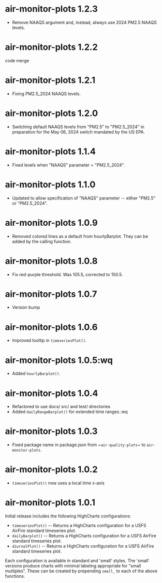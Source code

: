 # air-monitor-plots 1.2.3

- Remove NAAQS argument and, instead, always use 2024 PM2.5 NAAQS levels.

# air-monitor-plots 1.2.2

code merge

# air-monitor-plots 1.2.1

- Fixing PM2.5_2024 NAAQS levels.

# air-monitor-plots 1.2.0

- Switching default NAAQS levels from "PM2.5" to "PM2.5_2024" in preparation
  for the May 06, 2024 switch mandated by the US EPA.

# air-monitor-plots 1.1.4

- Fixed levels when "NAAQS" parameter = "PM2.5_2024".

# air-monitor-plots 1.1.0

- Updated to allow specification of "NAAQS" parameter -- either "PM2.5" or
  "PM2.5_2024".

# air-monitor-plots 1.0.9

- Removed colored lines as a default from hourlyBarplot. They can be added by
  the calling function.

# air-monitor-plots 1.0.8

- Fix red-purple threshold. Was 105.5, corrected to 150.5.

# air-monitor-plots 1.0.7

- Version bump

# air-monitor-plots 1.0.6

- Improved tooltip in `timeseriesPlot()`.

# air-monitor-plots 1.0.5:wq

- Added `hourlyBarplot()`.

# air-monitor-plots 1.0.4

- Refactored to use docs/ src/ and test/ directories
- Added `dailyRangeBarplot()` for extended time ranges.:wq

# air-monitor-plots 1.0.3

- Fixed package name in package.json from ~`air-quality-plots`~ to
  `air-monitor-plots`.

# air-monitor-plots 1.0.2

- `timeseriesPlot()` now uses a local time x-axis

# air-monitor-plots 1.0.1

Initial release includes the following HighCharts configurations:

- `timeseriesPlot()` -- Returns a HighCharts configuration for a USFS AirFire standard timeseries plot.
- `dailyBarplot()` -- Returns a HighCharts configuration for a USFS AirFire standard timeseries plot.
- `diurnalPlot()` -- Returns a HighCharts configuration for a USFS AirFire standard timeseries plot.

Each configuration is available in standard and 'small' styles. The
'small' versions produce charts with minimal labeling appropriate for "small multiples". These can be created by prepending `small_` to
each of the above functions.

